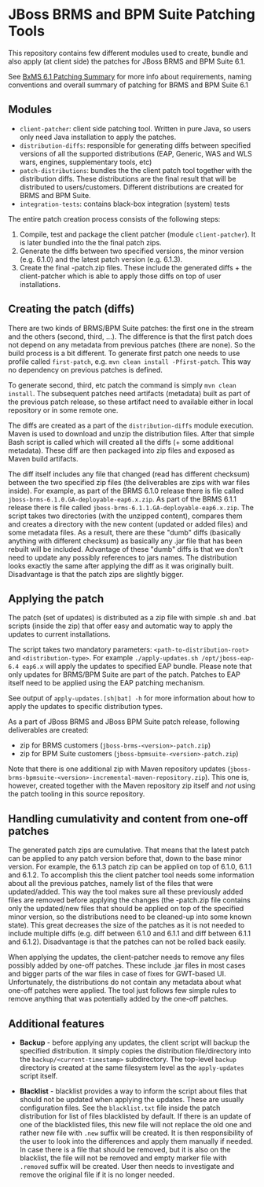 JBoss BRMS and BPM Suite Patching Tools
=======================================
This repository contains few different modules used to create, bundle and also apply (at client side) the patches for
JBoss BRMS and BPM Suite 6.1.

See [BxMS 6.1 Patching Summary](https://mojo.redhat.com/docs/DOC-1021353) for more info about requirements, naming conventions
and overall summary of patching for BRMS and BPM Suite 6.1

Modules
-------
 * `client-patcher`: client side patching tool. Written in pure Java, so users only need Java installation to apply the patches.
 * `distribution-diffs`: responsible for generating diffs between specified versions of all the supported distributions
 (EAP, Generic, WAS and WLS wars, engines, supplementary tools, etc)
 * `patch-distributions`: bundles the the client patch tool together with the distribution diffs. These distributions are the final
 result that will be distributed to users/customers. Different distributions are created for BRMS and BPM Suite.
 * `integration-tests`: contains black-box integration (system) tests

The entire patch creation process consists of the following steps:

 1. Compile, test and package the client patcher (module `client-patcher`). It is later bundled into the the final
 patch zips.
 2. Generate the diffs between two specified versions, the minor version (e.g. 6.1.0) and the latest patch version (e.g. 6.1.3).
 3. Create the final -patch.zip files. These include the generated diffs + the client-patcher which is able to apply
 those diffs on top of user installations.

Creating the patch (diffs)
--------------------------
There are two kinds of BRMS/BPM Suite patches: the first one in the stream and the others (second, third, ...). The difference is that
the first patch does not depend on any metadata from previous patches (there are none). So the build process is a bit
different. To generate first patch one needs to use profile called `first-patch`, e.g. `mvn clean install -Pfirst-patch`.
This way no dependency on previous patches is defined.

To generate second, third, etc patch the command is simply `mvn clean install`. The subsequent patches need artifacts (metadata)
built as part of the previous patch release, so these artifact need to available either in local repository
or in some remote one.

The diffs are created as a part of the `distribution-diffs` module execution. Maven is used to download and unzip the
distribution files. After that simple Bash script is called which will created all the diffs (+ some additional metadata).
These diff are then packaged into zip files and exposed as Maven build artifacts.

The diff itself includes any file that changed (read has different checksum) between the two specified zip files
(the deliverables are zips with war files inside). For example, as part of the BRMS 6.1.0 release there is file called
`jboss-brms-6.1.0.GA-deployable-eap6.x.zip`. As part of the BRMS 6.1.1 release there is file called
`jboss-brms-6.1.1.GA-deployable-eap6.x.zip`. The script takes two directories (with the unzipped content),
compares them and creates a directory with the new content (updated or added files) and some metadata files. As a result, there
are these "dumb" diffs (basically anything with different checksum) as basically any .jar file that has been rebuilt will
be included. Advantage of these "dumb" diffs is that we don't need to update any possibly references to jars names. The
distribution looks exactly the same after applying the diff as it was originally built. Disadvantage is that the patch
zips are slightly bigger.


Applying the patch
------------------
The patch (set of updates) is distributed as a zip file with simple .sh and .bat scripts (inside the zip) that offer easy and
automatic way to apply the updates to current installations.

The script takes two mandatory parameters: `<path-to-distribution-root>` and `<distribution-type>`.
For example `./apply-updates.sh /opt/jboss-eap-6.4 eap6.x` will apply the updates to specified EAP bundle. Please note that
only updates for BRMS/BPM Suite are part of the patch. Patches to EAP itself need to be applied using the EAP patching
mechanism.

See output of `apply-updates.[sh|bat] -h` for more information about how to apply the updates to specific distribution types.

As a part of JBoss BRMS and JBoss BPM Suite patch release, following deliverables are created:

 * zip for BRMS customers (`jboss-brms-<version>-patch.zip`)
 * zip for BPM Suite customers (`jboss-bpmsuite-<version>-patch.zip`)

Note that there is one additional zip with Maven repository updates (`jboss-brms-bpmsuite-<version>-incremental-maven-repository.zip`).
This one is, however, created together with the Maven repository zip itself and _not_ using the patch tooling in this source
repository.

Handling cumulativity and content from one-off patches
------------------------------------------
The generated patch zips are cumulative. That means that the latest patch can be applied to any patch version before that,
down to the base minor version. For example, the 6.1.3 patch zip can be applied on top of 6.1.0, 6.1.1 and 6.1.2. To accomplish
this the client patcher tool needs some information about all the previous patches, namely list of the files that were updated/added.
This way the tool makes sure all these previously added files are removed before applying the changes (the -patch.zip file
contains only the updated/new files that should be applied on top of the specified minor version, so the distributions
need to be cleaned-up into some known state). This great decreases the size of the patches as it is not needed to include
multiple diffs (e.g. diff between 6.1.0 and 6.1.1 and diff between 6.1.1 and 6.1.2). Disadvantage is that the patches
can not be rolled back easily.

When applying the updates, the client-patcher needs to remove any files possibly added by one-off patches. These include
.jar files in most cases and bigger parts of the war files in case of fixes for GWT-based UI. Unfortunately, the distributions
do not contain any metadata about what one-off patches were applied. The tool just follows few simple rules to remove
anything that was potentially added by the one-off patches.

Additional features
-------------------
 * **Backup** - before applying any updates, the client script will backup the specified distribution. It simply copies the
   distribution file/directory into the `backup/<current-timestamp>` subdirectory. The top-level `backup` directory is created
   at the same filesystem level as the `apply-updates` script itself.

 * **Blacklist** - blacklist provides a way to inform the script about files that should not be updated when applying the updates.
   These are usually configuration files. See the `blacklist.txt` file inside the patch distribution for list of files
   blacklisted by default. If there is an update of one of the blacklisted files, this new file will not replace the old one
   and rather new file with `.new` suffix will be created. It is then responsibility of the user to look into the differences and
   apply them manually if needed. In case there is a file that should be removed, but it is also on the blacklist, the file will
   not be removed and empty marker file with `.removed` suffix will be created. User then needs to investigate and remove the
   original file if it is no longer needed.
